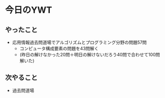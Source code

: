 # 今日のYWT

## やったこと

- 応用情報過去問道場でアルゴリズムとプログラミング分野の問題57問
  - コンピュータ構成要素の問題を43問解く
  - (昨日の解けなかった20問＋明日の解けないだろう40問で合わせて100問解いた)

## 次やること

- 過去問道場
